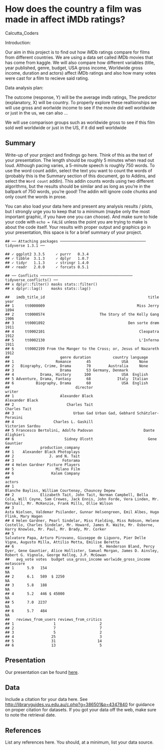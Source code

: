 How does the country a film was made in affect iMDb ratings?
================
Calcutta\_Coders

Introduction:

Our aim in this project is to find out how iMDb ratings compare for
films from different countries. We are using a data set called iMDb
movies that has come from kaggle. We will also compare how different
variables (title, year published, genre, budget, USA gross income,
Worldwide gross income, duration and actors) affect iMDb ratings and
also how many votes were cast for a film to recieve said rating.

Data analysis plan:

The outcome (response, Y) will be the average imdb ratings, The
predictor (explanatory, X) will be country. To properly explore these
realtionships we will use gross and worlwide income to see if the movie
did well worldwide or just in the us, we can also …

We will use comparison groups such as worldwide gross to see if this
film sold well worldwide or just in the US, if it did well worldwide

## Summary

Write-up of your project and findings go here. Think of this as the text
of your presentation. The length should be roughly 5 minutes when read
out loud. Although pacing varies, a 5-minute speech is roughly 750
words. To use the word count addin, select the text you want to count
the words of (probably this is the Summary section of this document, go
to Addins, and select the `Word count` addin). This addin counts words
using two different algorithms, but the results should be similar and as
long as you’re in the ballpark of 750 words, you’re good! The addin will
ignore code chunks and only count the words in prose.

You can also load your data here and present any analysis results /
plots, but I strongly urge you to keep that to a minimum (maybe only the
most important graphic, if you have one you can choose). And make sure
to hide your code with `echo = FALSE` unless the point you are trying to
make is about the code itself. Your results with proper output and
graphics go in your presentation, this space is for a brief summary of
your project.

    ## ── Attaching packages ─────────────────────────────────────── tidyverse 1.3.1 ──

    ## ✓ ggplot2 3.3.5     ✓ purrr   0.3.4
    ## ✓ tibble  3.1.3     ✓ dplyr   1.0.7
    ## ✓ tidyr   1.1.3     ✓ stringr 1.4.0
    ## ✓ readr   2.0.0     ✓ forcats 0.5.1

    ## ── Conflicts ────────────────────────────────────────── tidyverse_conflicts() ──
    ## x dplyr::filter() masks stats::filter()
    ## x dplyr::lag()    masks stats::lag()

    ##   imdb_title_id                                               title year
    ## 1     tt0000009                                          Miss Jerry 1894
    ## 2     tt0000574                         The Story of the Kelly Gang 1906
    ## 3     tt0001892                                      Den sorte drøm 1911
    ## 4     tt0002101                                           Cleopatra 1912
    ## 5     tt0002130                                           L'Inferno 1911
    ## 6     tt0002199 From the Manger to the Cross; or, Jesus of Nazareth 1912
    ##                       genre duration          country language
    ## 1                   Romance       45              USA     None
    ## 2   Biography, Crime, Drama       70        Australia     None
    ## 3                     Drama       53 Germany, Denmark         
    ## 4            Drama, History      100              USA  English
    ## 5 Adventure, Drama, Fantasy       68            Italy  Italian
    ## 6          Biography, Drama       60              USA  English
    ##                              director                                writer
    ## 1                     Alexander Black                       Alexander Black
    ## 2                        Charles Tait                          Charles Tait
    ## 3                           Urban Gad Urban Gad, Gebhard Schätzler-Perasini
    ## 4                  Charles L. Gaskill                      Victorien Sardou
    ## 5 Francesco Bertolini, Adolfo Padovan                       Dante Alighieri
    ## 6                       Sidney Olcott                         Gene Gauntier
    ##              production_company
    ## 1    Alexander Black Photoplays
    ## 2                J. and N. Tait
    ## 3                      Fotorama
    ## 4 Helen Gardner Picture Players
    ## 5                   Milano Film
    ## 6                 Kalem Company
    ##                                                                                                                                                                                  actors
    ## 1                                                                                                                                    Blanche Bayliss, William Courtenay, Chauncey Depew
    ## 2            Elizabeth Tait, John Tait, Norman Campbell, Bella Cola, Will Coyne, Sam Crewes, Jack Ennis, John Forde, Vera Linden, Mr. Marshall, Mr. McKenzie, Frank Mills, Ollie Wilson
    ## 3                                                                                              Asta Nielsen, Valdemar Psilander, Gunnar Helsengreen, Emil Albes, Hugo Flink, Mary Hagen
    ## 4 Helen Gardner, Pearl Sindelar, Miss Fielding, Miss Robson, Helene Costello, Charles Sindelar, Mr. Howard, James R. Waite, Mr. Osborne, Harry Knowles, Mr. Paul, Mr. Brady, Mr. Corker
    ## 5                                                                 Salvatore Papa, Arturo Pirovano, Giuseppe de Liguoro, Pier Delle Vigne, Augusto Milla, Attilio Motta, Emilise Beretta
    ## 6                                       R. Henderson Bland, Percy Dyer, Gene Gauntier, Alice Hollister, Samuel Morgan, James D. Ainsley, Robert G. Vignola, George Kellog, J.P. McGowan
    ##   avg_vote votes  budget usa_gross_income worlwide_gross_income metascore
    ## 1      5.9   154                                                       NA
    ## 2      6.1   589  $ 2250                                               NA
    ## 3      5.8   188                                                       NA
    ## 4      5.2   446 $ 45000                                               NA
    ## 5      7.0  2237                                                       NA
    ## 6      5.7   484                                                       NA
    ##   reviews_from_users reviews_from_critics
    ## 1                  1                    2
    ## 2                  7                    7
    ## 3                  5                    2
    ## 4                 25                    3
    ## 5                 31                   14
    ## 6                 13                    5

## Presentation

Our presentation can be found [here](presentation/presentation.html).

## Data

Include a citation for your data here. See
<http://libraryguides.vu.edu.au/c.php?g=386501&p=4347840> for guidance
on proper citation for datasets. If you got your data off the web, make
sure to note the retrieval date.

## References

List any references here. You should, at a minimum, list your data
source.

